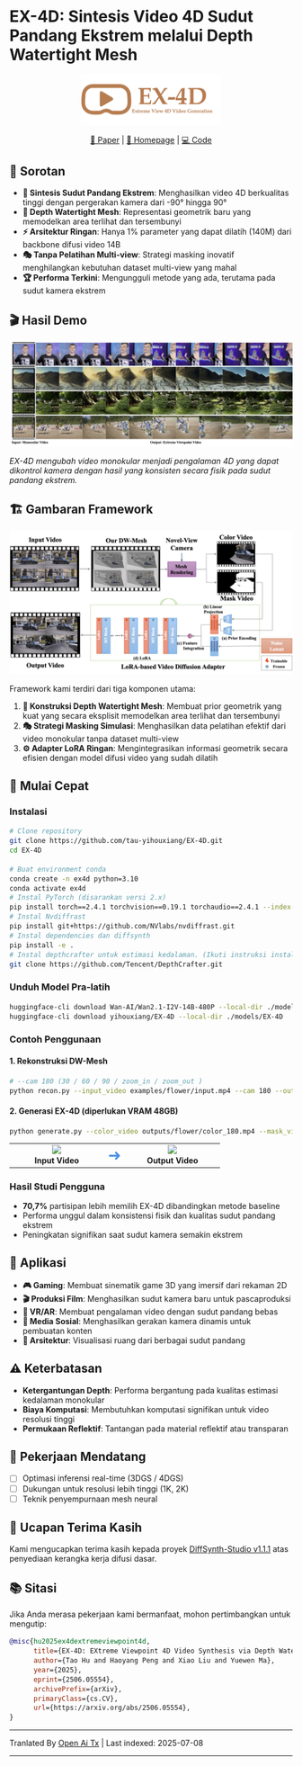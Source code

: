 # EX-4D: Sintesis Video 4D Sudut Pandang Ekstrem melalui Depth Watertight Mesh

<div align="center">

<img src="https://raw.githubusercontent.com/tau-yihouxiang/EX-4D/main/docs/Logo.png" alt="EX-4D Logo" width="250">

[📄 Paper](https://arxiv.org/abs/2506.05554)  |  [🎥 Homepage](https://tau-yihouxiang.github.io/projects/EX-4D/EX-4D.html)  |  [💻 Code](https://github.com/tau-yihouxiang/EX-4D)

</div>



## 🌟 Sorotan

- **🎯 Sintesis Sudut Pandang Ekstrem**: Menghasilkan video 4D berkualitas tinggi dengan pergerakan kamera dari -90° hingga 90°
- **🔧 Depth Watertight Mesh**: Representasi geometrik baru yang memodelkan area terlihat dan tersembunyi
- **⚡ Arsitektur Ringan**: Hanya 1% parameter yang dapat dilatih (140M) dari backbone difusi video 14B
- **🎭 Tanpa Pelatihan Multi-view**: Strategi masking inovatif menghilangkan kebutuhan dataset multi-view yang mahal
- **🏆 Performa Terkini**: Mengungguli metode yang ada, terutama pada sudut kamera ekstrem

## 🎬 Hasil Demo

<div align="center">
<img src="https://raw.githubusercontent.com/tau-yihouxiang/EX-4D/main/docs/teaser.png" alt="EX-4D Demo Results" width="800">
</div>

*EX-4D mengubah video monokular menjadi pengalaman 4D yang dapat dikontrol kamera dengan hasil yang konsisten secara fisik pada sudut pandang ekstrem.*

## 🏗️ Gambaran Framework

<div align="center">
<img src="https://raw.githubusercontent.com/tau-yihouxiang/EX-4D/main/docs/overview.png" alt="EX-4D Architecture">
</div>

Framework kami terdiri dari tiga komponen utama:

1. **🔺 Konstruksi Depth Watertight Mesh**: Membuat prior geometrik yang kuat yang secara eksplisit memodelkan area terlihat dan tersembunyi
2. **🎭 Strategi Masking Simulasi**: Menghasilkan data pelatihan efektif dari video monokular tanpa dataset multi-view
3. **⚙️ Adapter LoRA Ringan**: Mengintegrasikan informasi geometrik secara efisien dengan model difusi video yang sudah dilatih

## 🚀 Mulai Cepat

### Instalasi

```bash
# Clone repository
git clone https://github.com/tau-yihouxiang/EX-4D.git
cd EX-4D

# Buat environment conda
conda create -n ex4d python=3.10
conda activate ex4d
# Instal PyTorch (disarankan versi 2.x)
pip install torch==2.4.1 torchvision==0.19.1 torchaudio==2.4.1 --index-url https://download.pytorch.org/whl/cu124
# Instal Nvdiffrast
pip install git+https://github.com/NVlabs/nvdiffrast.git
# Instal dependencies dan diffsynth
pip install -e .
# Instal depthcrafter untuk estimasi kedalaman. (Ikuti instruksi instalasi DepthCrafter untuk persiapan checkpoint.)
git clone https://github.com/Tencent/DepthCrafter.git
```

### Unduh Model Pra-latih
```bash
huggingface-cli download Wan-AI/Wan2.1-I2V-14B-480P --local-dir ./models/Wan-AI
huggingface-cli download yihouxiang/EX-4D --local-dir ./models/EX-4D
```

### Contoh Penggunaan
#### 1. Rekonstruksi DW-Mesh
```bash
# --cam 180 (30 / 60 / 90 / zoom_in / zoom_out )
python recon.py --input_video examples/flower/input.mp4 --cam 180 --output_dir outputs/flower --save_mesh
```
#### 2. Generasi EX-4D (diperlukan VRAM 48GB)
```bash
python generate.py --color_video outputs/flower/color_180.mp4 --mask_video outputs/flower/mask_180.mp4 --output_video outputs/flower/output.mp4
```

<table>
<tr>
<td width="45%" align="center">
<img src="https://raw.githubusercontent.com/tau-yihouxiang/EX-4D/main/examples/flower/input.gif" width="100%">
<br><b>Input Video</b>
</td>
<td align="center">
<div style="font-size: 2em; color: #4A90E2; padding: 0 0px;">
  ➜
</div>
</td>
<td width="45%" align="center">
<img src="https://raw.githubusercontent.com/tau-yihouxiang/EX-4D/main/examples/flower/output.gif" width="100%">
<br><b>Output Video</b>
</td>
</tr> 
</table>

<!-- ## 📊 Performance

### Quantitative Results
| Metode | FID (Extreme) ↓ | FVD (Extreme) ↓ | Skor VBench ↑ |
|--------|-----------------|-----------------|---------------|
| ReCamMaster | 64.68 | 943.45 | 0.434 |
| TrajectoryCrafter | 65.33 | 893.80 | 0.447 |
| TrajectoryAttention | 62.49 | 912.14 | 0.389 |
| **EX-4D (Ours)** | **55.42** | **823.61** | **0.450** | -->

### Hasil Studi Pengguna

- **70,7%** partisipan lebih memilih EX-4D dibandingkan metode baseline
- Performa unggul dalam konsistensi fisik dan kualitas sudut pandang ekstrem
- Peningkatan signifikan saat sudut kamera semakin ekstrem


## 🎯 Aplikasi

- **🎮 Gaming**: Membuat sinematik game 3D yang imersif dari rekaman 2D
- **🎬 Produksi Film**: Menghasilkan sudut kamera baru untuk pascaproduksi
- **🥽 VR/AR**: Membuat pengalaman video dengan sudut pandang bebas
- **📱 Media Sosial**: Menghasilkan gerakan kamera dinamis untuk pembuatan konten
- **🏢 Arsitektur**: Visualisasi ruang dari berbagai sudut pandang

<!-- ## 📈 Benchmark -->

<!-- ### Evaluasi Rentang Sudut Pandang

| Rentang | Kecil (0°→30°) | Besar (0°→60°) | Ekstrem (0°→90°) | Penuh (-90°→90°) |
|---------|----------------|----------------|------------------|------------------|
| Skor FID | 44.19 | 50.30 | 55.42 | - |
| Selisih Performa | +9,1% lebih baik | +8,9% lebih baik | +11,3% lebih baik | +15,5% lebih baik | -->

<!-- *Selisih performa dibandingkan metode terbaik kedua pada setiap kategori.* -->

## ⚠️ Keterbatasan

- **Ketergantungan Depth**: Performa bergantung pada kualitas estimasi kedalaman monokular
- **Biaya Komputasi**: Membutuhkan komputasi signifikan untuk video resolusi tinggi
- **Permukaan Reflektif**: Tantangan pada material reflektif atau transparan

## 🔮 Pekerjaan Mendatang
- [ ] Optimasi inferensi real-time (3DGS / 4DGS)
- [ ] Dukungan untuk resolusi lebih tinggi (1K, 2K)
- [ ] Teknik penyempurnaan mesh neural

## 🙏 Ucapan Terima Kasih

Kami mengucapkan terima kasih kepada proyek [DiffSynth-Studio v1.1.1](https://github.com/modelscope/DiffSynth-Studio/tree/v1.1.1) atas penyediaan kerangka kerja difusi dasar.

## 📚 Sitasi

Jika Anda merasa pekerjaan kami bermanfaat, mohon pertimbangkan untuk mengutip:

```bibtex
@misc{hu2025ex4dextremeviewpoint4d,
      title={EX-4D: EXtreme Viewpoint 4D Video Synthesis via Depth Watertight Mesh}, 
      author={Tao Hu and Haoyang Peng and Xiao Liu and Yuewen Ma},
      year={2025},
      eprint={2506.05554},
      archivePrefix={arXiv},
      primaryClass={cs.CV},
      url={https://arxiv.org/abs/2506.05554}, 
}
```


---


Tranlated By [Open Ai Tx](https://github.com/OpenAiTx/OpenAiTx) | Last indexed: 2025-07-08


---